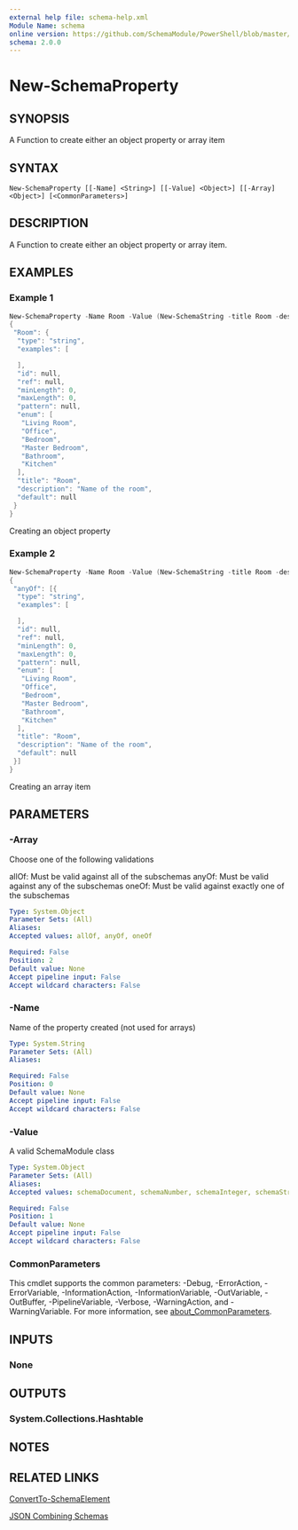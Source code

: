 ```yaml
---
external help file: schema-help.xml
Module Name: schema
online version: https://github.com/SchemaModule/PowerShell/blob/master/docs/New-SchemaProperty.md#new-schemaproperty
schema: 2.0.0
---
```


# New-SchemaProperty

## SYNOPSIS

A Function to create either an object property or array item

## SYNTAX

```
New-SchemaProperty [[-Name] <String>] [[-Value] <Object>] [[-Array] <Object>] [<CommonParameters>]
```

## DESCRIPTION

A Function to create either an object property or array item.

## EXAMPLES

### Example 1

```powershell
New-SchemaProperty -Name Room -Value (New-SchemaString -title Room -description "Name of the room" -enum @('Living Room','Office','Bedroom','Master Bedroom','Bathroom','Kitchen')) |ConvertTo-Json
{
 "Room": {
  "type": "string",
  "examples": [

  ],
  "id": null,
  "ref": null,
  "minLength": 0,
  "maxLength": 0,
  "pattern": null,
  "enum": [
   "Living Room",
   "Office",
   "Bedroom",
   "Master Bedroom",
   "Bathroom",
   "Kitchen"
  ],
  "title": "Room",
  "description": "Name of the room",
  "default": null
 }
}
```

Creating an object property

### Example 2

```powershell
New-SchemaProperty -Name Room -Value (New-SchemaString -title Room -description "Name of the room" -enum @('Living Room','Office','Bedroom','Master Bedroom','Bathroom','Kitchen')) -Array anyOf |ConvertTo-Json -Depth 3
{
 "anyOf": [{
  "type": "string",
  "examples": [

  ],
  "id": null,
  "ref": null,
  "minLength": 0,
  "maxLength": 0,
  "pattern": null,
  "enum": [
   "Living Room",
   "Office",
   "Bedroom",
   "Master Bedroom",
   "Bathroom",
   "Kitchen"
  ],
  "title": "Room",
  "description": "Name of the room",
  "default": null
 }]
}
```

Creating an array item

## PARAMETERS

### -Array

Choose one of the following validations

 allOf: Must be valid against all of the subschemas
 anyOf: Must be valid against any of the subschemas
 oneOf: Must be valid against exactly one of the subschemas

```yaml
Type: System.Object
Parameter Sets: (All)
Aliases:
Accepted values: allOf, anyOf, oneOf

Required: False
Position: 2
Default value: None
Accept pipeline input: False
Accept wildcard characters: False
```

### -Name

Name of the property created (not used for arrays)

```yaml
Type: System.String
Parameter Sets: (All)
Aliases:

Required: False
Position: 0
Default value: None
Accept pipeline input: False
Accept wildcard characters: False
```

### -Value

A valid SchemaModule class

```yaml
Type: System.Object
Parameter Sets: (All)
Aliases:
Accepted values: schemaDocument, schemaNumber, schemaInteger, schemaString, schemaObject, schemaArray, schemaBoolean

Required: False
Position: 1
Default value: None
Accept pipeline input: False
Accept wildcard characters: False
```

### CommonParameters

This cmdlet supports the common parameters: -Debug, -ErrorAction, -ErrorVariable, -InformationAction, -InformationVariable, -OutVariable, -OutBuffer, -PipelineVariable, -Verbose, -WarningAction, and -WarningVariable. For more information, see [about_CommonParameters](http://go.microsoft.com/fwlink/?LinkID=113216).

## INPUTS

### None

## OUTPUTS

### System.Collections.Hashtable

## NOTES

## RELATED LINKS

[ConvertTo-SchemaElement](https://github.com/SchemaModule/PowerShell/blob/master/docs/ConvertTo-SchemaElement.md#convertto-schemaelement)

[JSON Combining Schemas](http://json-schema.org/understanding-json-schema/reference/combining.html#combining)

